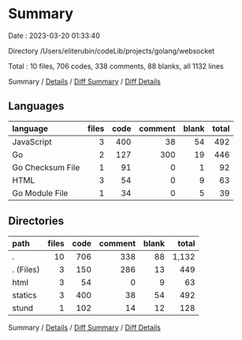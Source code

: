 # Summary

Date : 2023-03-20 01:33:40

Directory /Users/eliterubin/codeLib/projects/golang/websocket

Total : 10 files,  706 codes, 338 comments, 88 blanks, all 1132 lines

Summary / [Details](details.md) / [Diff Summary](diff.md) / [Diff Details](diff-details.md)

## Languages
| language | files | code | comment | blank | total |
| :--- | ---: | ---: | ---: | ---: | ---: |
| JavaScript | 3 | 400 | 38 | 54 | 492 |
| Go | 2 | 127 | 300 | 19 | 446 |
| Go Checksum File | 1 | 91 | 0 | 1 | 92 |
| HTML | 3 | 54 | 0 | 9 | 63 |
| Go Module File | 1 | 34 | 0 | 5 | 39 |

## Directories
| path | files | code | comment | blank | total |
| :--- | ---: | ---: | ---: | ---: | ---: |
| . | 10 | 706 | 338 | 88 | 1,132 |
| . (Files) | 3 | 150 | 286 | 13 | 449 |
| html | 3 | 54 | 0 | 9 | 63 |
| statics | 3 | 400 | 38 | 54 | 492 |
| stund | 1 | 102 | 14 | 12 | 128 |

Summary / [Details](details.md) / [Diff Summary](diff.md) / [Diff Details](diff-details.md)